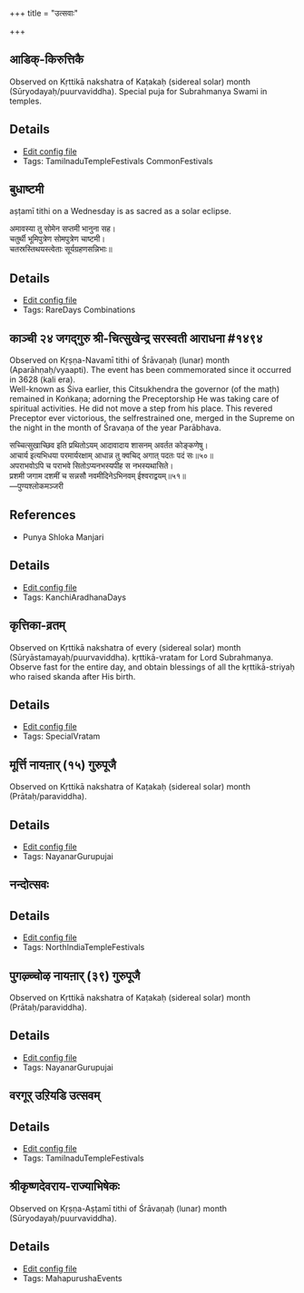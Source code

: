 +++
title = "उत्सवाः"

+++
## आडिक्-किरुत्तिकै

Observed on Kṛttikā nakshatra of Kaṭakaḥ (sidereal solar) month (Sūryodayaḥ/puurvaviddha). Special puja for Subrahmanya Swami in temples.

## Details
- [Edit config file](https://github.com/sanskrit-coders/adyatithi/tree/master/temples/Tamil/sidereal_solar_month/nakshatra/04/03/ADik~kiruttikai.toml)
- Tags: TamilnaduTempleFestivals CommonFestivals


## बुधाष्टमी

aṣṭamī tithi on a Wednesday is as sacred as a solar eclipse.

अमावस्या तु सोमेन सप्तमी भानुना सह।  
चतुर्थी भूमिपुत्रेण सोमपुत्रेण चाष्टमी।  
चतस्रस्तिथयस्त्वेताः सूर्यग्रहणसन्निभाः॥



## Details
- [Edit config file](https://github.com/sanskrit-coders/adyatithi/tree/master/time_focus/misc_combinations/description_only/budhASTamI.toml)
- Tags: RareDays Combinations


## काञ्ची २४ जगद्गुरु श्री-चित्सुखेन्द्र सरस्वती आराधना #१४९४

Observed on Kṛṣṇa-Navamī tithi of Śrāvaṇaḥ (lunar) month (Aparāhṇaḥ/vyaapti). The event has been commemorated since it occurred in 3628 (kali era).  
Well-known as Śiva earlier, this Citsukhendra the governor (of the maṭh) remained in Koṅkaṇa; adorning the Preceptorship He was taking care of spiritual activities. He did not move a step from his place. This revered Preceptor ever victorious, the selfrestrained one, merged in the Supreme on the night in the month of Śravaṇa of the year Parābhava.

सच्चित्सुखाच्छिव इति प्रथितोऽयम् आदावादाय शासनम् अवर्तत कोङ्कणेषु।  
आचार्य इत्यभिधया परमार्यरक्षाम् आधान्न तु क्वचिद् अगात् पदतः पदं सः॥५०॥  
अपराभवोऽपि च पराभवे सितोऽप्यनभस्यपीह स नभस्यथासिते।  
प्रशमी जगाम दशमीं च सन्नसौ नवमीदिनेऽभिनवम् ईश्वराद्वयम्॥५१॥  
—पुण्यश्लोकमञ्जरी


## References
- Punya Shloka Manjari


## Details
- [Edit config file](https://github.com/sanskrit-coders/adyatithi/tree/master/mahApuruSha/kAnchI-maTha/lunar_month/tithi/05/24/kAJcI%2024%20jagadguru%20zrI~citsukhEndra%20sarasvatI%20ArAdhanA.toml)
- Tags: KanchiAradhanaDays


## कृत्तिका-व्रतम्

Observed on Kṛttikā nakshatra of every (sidereal solar) month (Sūryāstamayaḥ/puurvaviddha). kṛttikā-vratam for Lord Subrahmanya. Observe fast for the entire day, and obtain blessings of all the kṛttikā-striyaḥ who raised skanda after His birth.

## Details
- [Edit config file](https://github.com/sanskrit-coders/adyatithi/tree/master/devatA/kaumAra/sidereal_solar_month/nakshatra/00/03/kRttikA-vratam.toml)
- Tags: SpecialVratam


## मूर्त्ति नायऩार् (१५) गुरुपूजै

Observed on Kṛttikā nakshatra of Kaṭakaḥ (sidereal solar) month (Prātaḥ/paraviddha). 

## Details
- [Edit config file](https://github.com/sanskrit-coders/adyatithi/tree/master/mahApuruSha/nAyanAr/sidereal_solar_month/nakshatra/04/03/mUrtti%20nAyan2Ar%20%2815%29%20gurupUjai.toml)
- Tags: NayanarGurupujai


## नन्दोत्सवः



## Details
- [Edit config file](https://github.com/sanskrit-coders/adyatithi/tree/master/temples/North/relative_event/zrIkRSNajanmASTamI/offset__01/nandOtsavaH.toml)
- Tags: NorthIndiaTempleFestivals


## पुगऴ्च्चोऴ नायऩार् (३९) गुरुपूजै

Observed on Kṛttikā nakshatra of Kaṭakaḥ (sidereal solar) month (Prātaḥ/paraviddha). 

## Details
- [Edit config file](https://github.com/sanskrit-coders/adyatithi/tree/master/mahApuruSha/nAyanAr/sidereal_solar_month/nakshatra/04/03/pugazhccOzha%20nAyan2Ar%20%2839%29%20gurupUjai.toml)
- Tags: NayanarGurupujai


## वरगूर् उऱियडि उत्सवम्



## Details
- [Edit config file](https://github.com/sanskrit-coders/adyatithi/tree/master/temples/Tamil/relative_event/zrIkRSNajanmASTamI/offset__01/varagUr%20ur2iyaDi%20utsavam.toml)
- Tags: TamilnaduTempleFestivals


## श्रीकृष्णदेवराय-राज्याभिषेकः

Observed on Kṛṣṇa-Aṣṭamī tithi of Śrāvaṇaḥ (lunar) month (Sūryodayaḥ/puurvaviddha). 

## Details
- [Edit config file](https://github.com/sanskrit-coders/adyatithi/tree/master/mahApuruSha/xatra/lunar_month/tithi/05/23/zrIkRSNadEvarAya-rAjyAbhiSEkaH.toml)
- Tags: MahapurushaEvents

